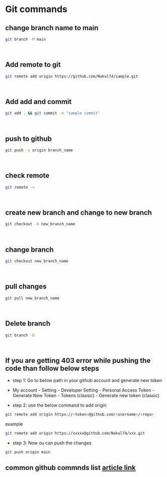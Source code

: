 # Git commands

## change branch name to main

```bash
git branch -M main
```
</br>

## Add remote to git

```bash
git remote add origin https://github.com/Nakul74/sample.git
```
</br>

## Add add and commit

```bash
git add . && git commit -m "sample commit"
```
</br>

## push to github

```bash
git push -u origin branch_name
```
</br>

## check remote

```bash
git remote -v
```
</br>

## create new branch and change to new branch

```bash
git checkout -b new_branch_name
```
</br>

## change branch

```bash
git checkout new_branch_name
```
</br>

## pull changes

```bash
git pull new_branch_name
```
</br>

## Delete branch

```bash
git branch -D
```
</br>

## If you are getting 403 error while pushing the code than follow below steps

* step 1: Go to below path in your github account and generate new token
- My account - Setting - Developer Setting - Personal Access Token - Generate New Token - Tokens (classic) - Generate new token (classic)

* step 2: use the below command to add origin
```bash
git remote add origin https://<token>@github.com/<username>/<repo>
```
example
```bash
git remote add origin https://xxxxx@github.com/Nakul74/xxx.git
```

* step 3: Now ou can push the changes
```bash
git push origin main
```

## common github commnds list [article link](https://github.com/joshnh/Git-Commands)